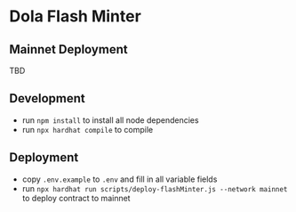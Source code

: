 # Dola Flash Minter

## Mainnet Deployment

TBD

## Development

- run `npm install` to install all node dependencies
- run `npx hardhat compile` to compile

## Deployment

- copy `.env.example` to `.env` and fill in all variable fields
- run `npx hardhat run scripts/deploy-flashMinter.js --network mainnet` to deploy contract to mainnet
